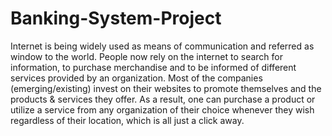 # Banking-System-Project
Internet is being widely used as means of communication and referred as window to the world. People now rely on the internet to search for information, to purchase merchandise and to be informed of different services provided by an organization. Most of the companies (emerging/existing) invest on their websites to promote themselves and the products &amp; services they offer.  As a result, one can purchase a product or utilize a service from any organization of their choice whenever they wish regardless of their location, which is all just a click away.
